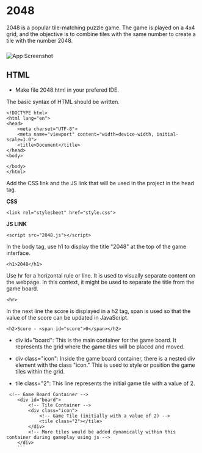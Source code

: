 
# 2048

2048 is a popular tile-matching puzzle game. The game is played on a 4x4 grid, and the objective is to combine tiles with the same number to create a tile with the number 2048.





### 

![App Screenshot](https://play-lh.googleusercontent.com/oOoWbtsz8-8aGnysFrDnhbHB1atKwtMUCOvld7U9mJpQuR1naQ0_vZ2maDfAw1R3zQ)




## HTML

- Make file 2048.html in your prefered IDE. 

The basic syntax of HTML should be written.

```
<!DOCTYPE html>
<html lang="en">
<head>
    <meta charset="UTF-8">
    <meta name="viewport" content="width=device-width, initial-scale=1.0">
    <title>Document</title>
</head>
<body>
    
</body>
</html>

```

Add the CSS link and the JS link that will be used in the project in the head tag. 

**CSS**
```
<link rel="stylesheet" href="style.css">
```
**JS LINK**
```
<script src="2048.js"></script>
```

In the body tag, use h1 to display the title "2048" at the top of the game interface.

```
<h1>2048</h1>
```
Use hr for a horizontal rule or line.
It is used to visually separate content on the webpage. In this context, it might be used to separate the title from the game board.

```
<hr>
```

In the next line the score is displayed in a h2 tag, span is used so that the value of the score can be updated in JavaScript. 

```
<h2>Score - <span id="score">0</span></h2>
```

- div id="board": This is the main container for the game board. It represents the grid where the game tiles will be placed and moved.

- div class="icon": Inside the game board container, there is a nested div element with the class "icon." This is used to style or position the game tiles within the grid.

- tile class="2": This line represents the initial game tile with a value of 2.
```
 <!-- Game Board Container -->
    <div id="board">
        <!-- Tile Container -->
        <div class="icon">
            <!-- Game Tile (initially with a value of 2) -->
            <tile class="2"></tile>
        </div>
        <!-- More tiles would be added dynamically within this container during gameplay using js -->
    </div>
    ```

